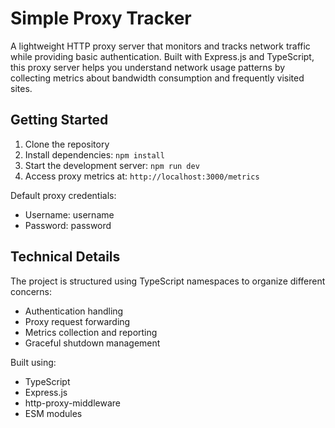 # Simple Proxy Tracker  
A lightweight HTTP proxy server that monitors and tracks network traffic while providing basic authentication. Built with Express.js and TypeScript, this proxy server helps you understand network usage patterns by collecting metrics about bandwidth consumption and frequently visited sites.

## Getting Started

1. Clone the repository
2. Install dependencies: `npm install`
3. Start the development server: `npm run dev`
4. Access proxy metrics at: `http://localhost:3000/metrics`

Default proxy credentials:
- Username: username
- Password: password

## Technical Details
The project is structured using TypeScript namespaces to organize different concerns:
- Authentication handling
- Proxy request forwarding
- Metrics collection and reporting
- Graceful shutdown management

Built using:
- TypeScript
- Express.js
- http-proxy-middleware
- ESM modules
